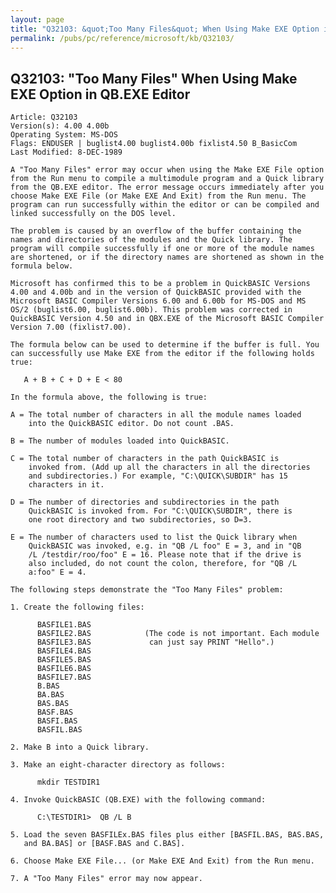 ```yaml
---
layout: page
title: "Q32103: &quot;Too Many Files&quot; When Using Make EXE Option in QB.EXE Editor"
permalink: /pubs/pc/reference/microsoft/kb/Q32103/
---
```


## Q32103: &quot;Too Many Files&quot; When Using Make EXE Option in QB.EXE Editor

	Article: Q32103
	Version(s): 4.00 4.00b
	Operating System: MS-DOS
	Flags: ENDUSER | buglist4.00 buglist4.00b fixlist4.50 B_BasicCom
	Last Modified: 8-DEC-1989
	
	A "Too Many Files" error may occur when using the Make EXE File option
	from the Run menu to compile a multimodule program and a Quick library
	from the QB.EXE editor. The error message occurs immediately after you
	choose Make EXE File (or Make EXE And Exit) from the Run menu. The
	program can run successfully within the editor or can be compiled and
	linked successfully on the DOS level.
	
	The problem is caused by an overflow of the buffer containing the
	names and directories of the modules and the Quick library. The
	program will compile successfully if one or more of the module names
	are shortened, or if the directory names are shortened as shown in the
	formula below.
	
	Microsoft has confirmed this to be a problem in QuickBASIC Versions
	4.00 and 4.00b and in the version of QuickBASIC provided with the
	Microsoft BASIC Compiler Versions 6.00 and 6.00b for MS-DOS and MS
	OS/2 (buglist6.00, buglist6.00b). This problem was corrected in
	QuickBASIC Version 4.50 and in QBX.EXE of the Microsoft BASIC Compiler
	Version 7.00 (fixlist7.00).
	
	The formula below can be used to determine if the buffer is full. You
	can successfully use Make EXE from the editor if the following holds
	true:
	
	   A + B + C + D + E < 80
	
	In the formula above, the following is true:
	
	A = The total number of characters in all the module names loaded
	    into the QuickBASIC editor. Do not count .BAS.
	
	B = The number of modules loaded into QuickBASIC.
	
	C = The total number of characters in the path QuickBASIC is
	    invoked from. (Add up all the characters in all the directories
	    and subdirectories.) For example, "C:\QUICK\SUBDIR" has 15
	    characters in it.
	
	D = The number of directories and subdirectories in the path
	    QuickBASIC is invoked from. For "C:\QUICK\SUBDIR", there is
	    one root directory and two subdirectories, so D=3.
	
	E = The number of characters used to list the Quick library when
	    QuickBASIC was invoked, e.g. in "QB /L foo" E = 3, and in "QB
	    /L /testdir/roo/foo" E = 16. Please note that if the drive is
	    also included, do not count the colon, therefore, for "QB /L
	    a:foo" E = 4.
	
	The following steps demonstrate the "Too Many Files" problem:
	
	1. Create the following files:
	
	      BASFILE1.BAS
	      BASFILE2.BAS            (The code is not important. Each module
	      BASFILE3.BAS             can just say PRINT "Hello".)
	      BASFILE4.BAS
	      BASFILE5.BAS
	      BASFILE6.BAS
	      BASFILE7.BAS
	      B.BAS
	      BA.BAS
	      BAS.BAS
	      BASF.BAS
	      BASFI.BAS
	      BASFIL.BAS
	
	2. Make B into a Quick library.
	
	3. Make an eight-character directory as follows:
	
	      mkdir TESTDIR1
	
	4. Invoke QuickBASIC (QB.EXE) with the following command:
	
	      C:\TESTDIR1>  QB /L B
	
	5. Load the seven BASFILEx.BAS files plus either [BASFIL.BAS, BAS.BAS,
	   and BA.BAS] or [BASF.BAS and C.BAS].
	
	6. Choose Make EXE File... (or Make EXE And Exit) from the Run menu.
	
	7. A "Too Many Files" error may now appear.
